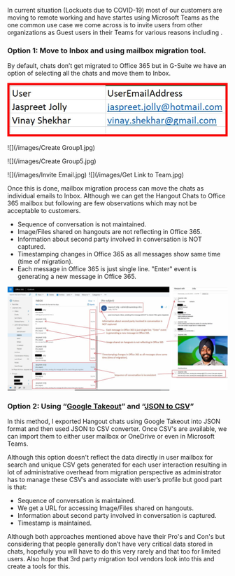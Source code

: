 ﻿---
layout: post
#title: Add Bulk Guest users in Teams

---
In current situation (Lockuots due to COVID-19) most of our customers are moving to remote working and have startes using Microsoft Teams as the one common use case we come across is to invite users from other organizations as Guest users in their Teams for various reasons including .

### Option 1: Move to Inbox and using mailbox migration tool. 

By default, chats don’t get migrated to Office 365 but in G-Suite we have an option of selecting all the chats and move them to Inbox. 



![](/images/csv.jpg)

![](/images/Create Group1.jpg)

![](/images/Create Group5.jpg)

![](/images/Invite Email.jpg)
![](/images/Get Link to Team.jpg)





Once this is done, mailbox migration process can move the chats as individual emails to Inbox. Although we can get the Hangout Chats to Office 365 mailbox but following are few observations which may not be acceptable to customers.

- Sequence of conversation is not maintained.
- Image/Files shared on hangouts are not reflecting in Office 365.
- Information about second party involved in conversation is NOT captured.
- Timestamping changes in Office 365 as all messages show same time (time of migration).
- Each message in Office 365 is just single line. "Enter" event is generating a new message in Office 365. 

![](/images/G_Suite_Post_Migration.jpg)

### Option 2: Using “[Google Takeout]( https://takeout.google.com/)” and “[JSON to CSV](https://github.com/mratkovic/hangouts_json_to_csv)”

In this method, I exported Hangout chats using Google Takeout into JSON format and then used JSON to CSV converter. Once CSV's are available, we can import them to either user mailbox or OneDrive or even in Microsoft Teams.

Although this option doesn't reflect the data directly in user mailbox for search and unique CSV gets generated for each user interaction resulting in lot of administrative overhead from migration perspective as administrator has to manage these CSV’s and associate with user’s profile but good part is that:

- Sequence of conversation is maintained.
- We get a URL for accessing Image/Files shared on hangouts.
- Information about second party involved in conversation is captured.
- Timestamp is maintained.

Although both approaches mentioned above have their Pro's and Con's but considering that people generally don’t have very critical data stored in chats, hopefully you will have to do this very rarely and that too for limited users. Also hope that 3rd party migration tool vendors look into this and create a tools for this.